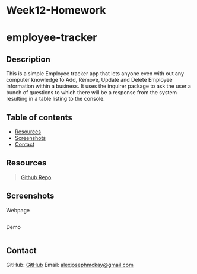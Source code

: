 # Week12-Homework

# employee-tracker

## Description 

This is a simple Employee tracker app that lets anyone even with out any computer knowledge to Add, Remove, Update and Delete Employee information within a business. It uses the inquirer package to ask the user a bunch of questions to which there will be a response from the system resulting in a table listing to the console.

## Table of contents 

- [Resources](#resources) 
- [Screenshots](#screenshots) 
- [Contact](#contact)
  
## Resources

> [Github Repo](https://github.com/mckayjalex/employee-tracker)

> []()

## Screenshots 

Webpage

![]()

Demo

![]()

## Contact

GitHub: [GitHub](https://github.com/mckayjalex) Email: [alexjosephmckay@gmail.com](alexjosephmckay@gmail.com)